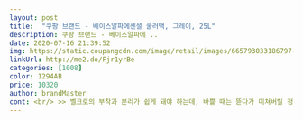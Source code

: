```yaml
---
layout: post 
title:  "쿠팡 브랜드 - 베이스알파에센셜 쿨러백, 그레이, 25L" 
description: 쿠팡 브랜드 - 베이스알파에 ..
date: 2020-07-16 21:39:52 
img: https://static.coupangcdn.com/image/retail/images/665793033186797-6b5c4172-43aa-4083-ad3c-8f947cd47a1b.jpg 
linkUrl: http://me2.do/Fjr1yrBe 
categories: [1008] 
color: 1294AB 
price: 10320 
author: brandMaster 
cont: <br/> >> 벨크로의 부착과 분리가 쉽게 돼야 하는데, 바쁠 때는 뜯다가 미쳐버릴 정도로 벨크로가 질깃하게(?) 붙어있습니다.<br/><br/>>> 사용하면서 일일히 시간을 재진 않았지만, 제 기능을 잘 합니다.<br/><br/>>> 안에 물건이 있든 없든 모양이 확 쳐지지 않고, 잡아 놓은 대로 형태 유지하더군요.<br/><br/>>> 저는 잘 사용하지 않아서 실 사용 시에는 뺐습니다.<br/><br/>>> 지퍼 여닫을 때마다 걸리고 찢는 등 걸구치니 자르는 것을 추천합니다.<br/><br/>>> 팔을 넣어보니 팔꿈치 넘어서까지 쑥 들어갑니다.<br/> 2L 물병도 충분히 넣을 수 있는 사이즈예요.<br/><br/>>> 하루 정도 베란다에 두니 화학 냄새는 다 빠지더군요.<br/><br/><br/> - ‘나 보냉백이야!’스럽지 않은 깔끔한 디자인, 질리지 않는 그레이 색상이라 잘 들고 다닐 듯합니다.<br/><br/><br/> - 꺼내자마자 쿨러백 소재에서 화학 냄새가 납니다.<br/><br/><br/> - 보냉 / 보온 잘 됩니다.<br/><br/><br/> - 손잡이 벨크로가 묶었을 때는 잘 풀리지 않아서 좋으나, 분리할 때는 너무 뻑뻑합니다.<br/><br/><br/> - 야외 사용 시 먼지가 잘 묻지 않아서 관리하기 매우 편합니다.<br/><br/><br/> - 쿨러백 가로세로 크기는 청소년들이 매는 메신저 백 정도이며, 깊이가 깊은 편입니다.<br/><br/><br/> - 쿨러백 내부, 뒤쪽에 다른 주머니는 없고, 양옆쪽에만 물병 꽂이용 메쉬 포켓이 있습니다.<br/><br/><br/> - 쿨러백 모양이 안정적으로 잘 잡힙니다.<br/><br/> 
---
```

 